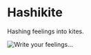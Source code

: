 # Hashikite

Hashing feelings into kites.

![Write your feelings...](https://user-images.githubusercontent.com/14028/85379185-d27aee80-b57e-11ea-82a0-ce5c19def1ce.png)
